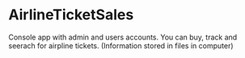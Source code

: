 # AirlineTicketSales
Console app with admin and users accounts. You can buy, track and seerach for airpline tickets. (Information stored in files in computer)
